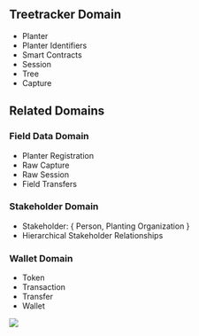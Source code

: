 ## Treetracker Domain
* Planter
* Planter Identifiers
* Smart Contracts
* Session
* Tree
* Capture

## Related Domains

### Field Data Domain
* Planter Registration
* Raw Capture
* Raw Session
* Field Transfers

### Stakeholder Domain
* Stakeholder: { Person, Planting Organization }
* Hierarchical Stakeholder Relationships

### Wallet Domain
* Token
* Transaction
* Transfer
* Wallet


![](https://raw.githubusercontent.com/Greenstand/system-design-docs/master/domain-model/diagram.svg)

